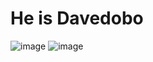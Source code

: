 # He is Davedobo
![image](https://github.com/user-attachments/assets/f7d73c01-09fc-4f9e-aa90-5942908c7735) ![image](https://github.com/user-attachments/assets/f13541d2-c1a1-4665-9bcb-e1cda3d6a3a4)

